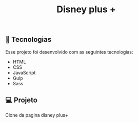 <h1 align="center">Disney plus +</h1>
<br>

## 🚀 Tecnologias

Esse projeto foi desenvolvido com as seguintes tecnologias:


- HTML
- CSS 
- JavaScript
- Gulp
- Sass

## 💻 Projeto

Clone da pagina disney plus+

